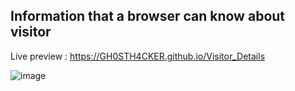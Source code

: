## Information that a browser can know about visitor

Live preview : https://GH0STH4CKER.github.io/Visitor_Details

![image](https://github.com/GH0STH4CKER/Visitor_Details/assets/62290930/1a0b0db9-2b68-478e-b811-519ce9822c15)

